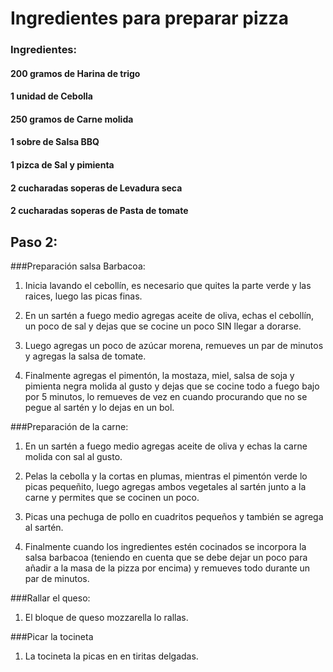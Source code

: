 
# **Ingredientes para preparar pizza**


### **Ingredientes:**

#### 200 gramos de Harina de trigo 
#### 1 unidad de Cebolla 
#### 250 gramos de Carne molida 
#### 1 sobre de Salsa BBQ 
#### 1 pizca de Sal y pimienta 
#### 2 cucharadas soperas de Levadura seca 
#### 2 cucharadas soperas de Pasta de tomate 

## Paso 2:

###Preparación salsa Barbacoa:

1. Inicia lavando el cebollín, es necesario que quites la parte verde y las raices, luego las picas finas. 

2. En un sartén a fuego medio agregas aceite de oliva, echas el cebollín, un poco de sal y dejas que se cocine un poco SIN llegar a dorarse.

3. Luego agregas un poco de azúcar morena, remueves un par de minutos y agregas la salsa de tomate. 

4. Finalmente agregas el pimentón, la mostaza, miel, salsa de soja y pimienta negra molida al gusto y dejas que se cocine todo a fuego bajo por 5 minutos, lo remueves de vez en cuando procurando que no se pegue al sartén y lo dejas en un bol. 


###Preparación de la carne:

1. En un sartén a fuego medio agregas aceite de oliva y echas la carne molida con sal al gusto.

2. Pelas la cebolla y la cortas en plumas, mientras el pimentón verde lo picas pequeñito, luego agregas ambos vegetales al sartén junto a la carne y permites que se cocinen un poco. 

3. Picas una pechuga de pollo en cuadritos pequeños y también se agrega al sartén. 

4. Finalmente cuando los ingredientes estén cocinados se incorpora la salsa barbacoa (teniendo en cuenta que se debe dejar un poco para añadir a la masa de la pizza por encima) y remueves todo durante un par de minutos.


###Rallar el queso:

1. El bloque de queso mozzarella lo rallas.  


###Picar la tocineta

1. La tocineta la picas en en tiritas delgadas. 

